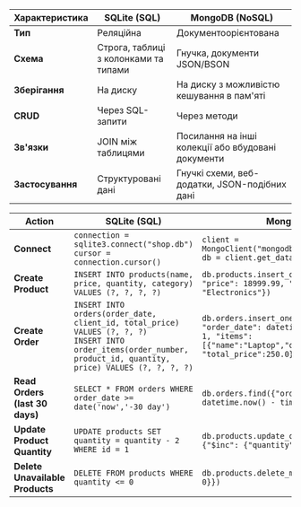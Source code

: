 | Характеристика   | SQLite (SQL)                          | MongoDB (NoSQL)                                    |
|------------------|---------------------------------------|----------------------------------------------------|
| **Тип**          | Реляційна                             | Документоорієнтована                               |
| **Схема**        | Строга, таблиці з колонками та типами | Гнучка, документи JSON/BSON                        |
| **Зберігання**   | На диску                              | На диску з можливістю кешування в пам'яті          |
| **CRUD**         | Через SQL-запити                      | Через методи                                       |
| **Зв'язки**      | JOIN між таблицями                    | Посилання на інші колекції або вбудовані документи |
| **Застосування** | Структуровані дані                    | Гнучкі схеми, веб-додатки, JSON-подібних дані      |


| Action                          | SQLite (SQL)                                                                                                                                                          | MongoDB (NoSQL)                                                                                                                                                             |
|---------------------------------|-----------------------------------------------------------------------------------------------------------------------------------------------------------------------|-----------------------------------------------------------------------------------------------------------------------------------------------------------------------------|
| **Connect**                     | `connection = sqlite3.connect("shop.db")`<br>`cursor = connection.cursor()`                                                                                           | `client = MongoClient("mongodb://localhost:27017/shop")` <br> `db = client.get_database()`                                                                                    |
| **Create Product**              | `INSERT INTO products(name, price, quantity, category) VALUES (?, ?, ?, ?)`                                                                                           | `db.products.insert_one({"name": "Laptop", "price": 18999.99, "quantity": 15, "category": "Electronics"})`                                                                  |
| **Create Order**                | `INSERT INTO orders(order_date, client_id, total_price) VALUES (?, ?, ?)`<br>`INSERT INTO order_items(order_number, product_id, quantity, price) VALUES (?, ?, ?, ?)` | `db.orders.insert_one({"order_number": 1001, "order_date": datetime(2025,9,3), "client_id": 1, "items":[{"name":"Laptop","quantity":2,"price":50.0}], "total_price":250.0})` |
| **Read Orders (last 30 days)**  | `SELECT * FROM orders WHERE order_date >= date('now','-30 day')`                                                                                                      | `db.orders.find({"order_date": {"$gte": datetime.now() - timedelta(days=30)}})`                                                                                             |
| **Update Product Quantity**     | `UPDATE products SET quantity = quantity - 2 WHERE id = 1`                                                                                                            | `db.products.update_one({"name": "Laptop"}, {"$inc": {"quantity": -2}})`                                                                                                    |
| **Delete Unavailable Products** | `DELETE FROM products WHERE quantity <= 0`                                                                                                                            | `db.products.delete_many({"quantity": {"$lte": 0}})`                                                                                                                        |
